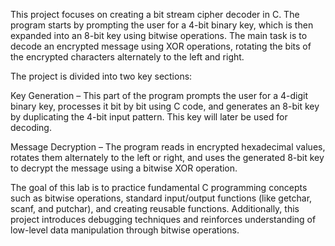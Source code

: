 This project focuses on creating a bit stream cipher decoder in C. The program starts by prompting the user for a 4-bit binary key, which is then expanded into an 8-bit key using bitwise operations. The main task is to decode an encrypted message using XOR operations, rotating the bits of the encrypted characters alternately to the left and right.

The project is divided into two key sections:

Key Generation – This part of the program prompts the user for a 4-digit binary key, processes it bit by bit using C code, and generates an 8-bit key by duplicating the 4-bit input pattern. This key will later be used for decoding.

Message Decryption – The program reads in encrypted hexadecimal values, rotates them alternately to the left or right, and uses the generated 8-bit key to decrypt the message using a bitwise XOR operation.

The goal of this lab is to practice fundamental C programming concepts such as bitwise operations, standard input/output functions (like getchar, scanf, and putchar), and creating reusable functions. Additionally, this project introduces debugging techniques and reinforces understanding of low-level data manipulation through bitwise operations.




